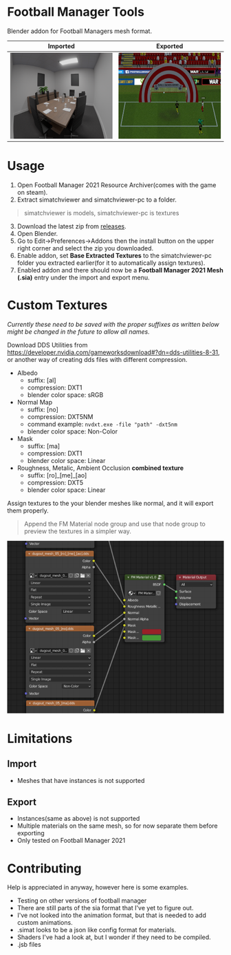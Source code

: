 # Football Manager Tools
Blender addon for Football Managers mesh format.

Imported | Exported
------------ | -------------
<img src="images/boardroom.png" height=200/>|<img src="images/custom_model_01.jpg" height=200/>

# Usage
1. Open Football Manager 2021 Resource Archiver(comes with the game on steam).
2. Extract simatchviewer and simatchviewer-pc to a folder.
> simatchviewer is models, simatchviewer-pc is textures
3. Download the latest zip from [releases](https://github.com/Stromberg90/football-manager-tools/releases).
4. Open Blender.
5. Go to Edit->Preferences->Addons then the install button on the upper right corner and select the zip you downloaded.
6. Enable addon, set **Base Extracted Textures** to the simatchviewer-pc folder you extracted earlier(for it to automatically assign textures).
7. Enabled addon and there should now be a **Football Manager 2021 Mesh (.sia)** entry under the import and export menu.

# Custom Textures
_Currently these need to be saved with the proper suffixes as written below_
_might be changed in the future to allow all names._

Download DDS Utilities from https://developer.nvidia.com/gameworksdownload#?dn=dds-utilities-8-31, or another way of creating dds files with
different compression.
- Albedo
    - suffix: [al]
    - compression: DXT1
    - blender color space: sRGB
- Normal Map
    - suffix: [no]
    - compression: DXT5NM
    - command example: `nvdxt.exe -file "path" -dxt5nm`
    - blender color space: Non-Color
- Mask
    - suffix: [ma]
    - compression: DXT1
    - blender color space: Linear
- Roughness, Metalic, Ambient Occlusion **combined texture**
    - suffix: [ro]\_[me]_[ao]
    - compression: DXT5
    - blender color space: Linear

Assign textures to the your blender meshes like normal, and it will export them properly.
> Append the FM Material node group and use that node group to preview the textures in a simpler way.
<img src="images/node_group.png" />

# Limitations
## Import
- Meshes that have instances is not supported
## Export
- Instances(same as above) is not supported
- Multiple materials on the same mesh, so for now separate them before exporting
- Only tested on Football Manager 2021

# Contributing
Help is appreciated in anyway, however here is some examples.
- Testing on other versions of football manager
- There are still parts of the sia format that I've yet to figure out.
- I've not looked into the animation format, but that is needed to add custom animations.
- .simat looks to be a json like config format for materials.
- Shaders I've had a look at, but I wonder if they need to be compiled.
- .jsb files
